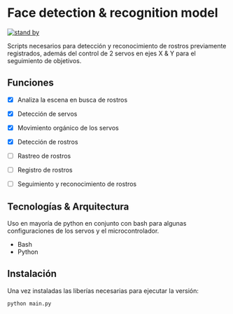 # Face detection & recognition model
[![stand by](https://img.shields.io/badge/Stand%20by-blue?style=flat)](https://github.com/deriannavy)

Scripts necesarios para detección y reconocimiento de rostros previamente registrados, además del control de 2 servos en ejes X & Y para el seguimiento de objetivos.

## Funciones

- [x] Analiza la escena en busca de rostros
- [x] Detección de servos
- [x] Movimiento orgánico de los servos
- [x] Detección de rostros
- [ ] Rastreo de rostros
- [ ] Registro de rostros
- [ ] Seguimiento y reconocimiento de rostros


## Tecnologías & Arquitectura

Uso en mayoría de python en conjunto con bash para algunas configuraciones de los servos y el microcontrolador.

- Bash
- Python

## Instalación

Una vez instaladas las liberías necesarias para ejecutar la versión:

```bash
python main.py
```
